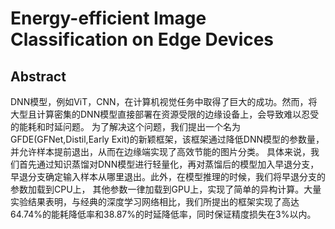 # Energy-efficient Image Classification on Edge Devices

## Abstract
DNN模型，例如ViT，CNN，在计算机视觉任务中取得了巨大的成功。然而，将大型且计算密集的DNN模型直接部署在资源受限的边缘设备上，会导致难以忍受的能耗和时延问题。
为了解决这个问题，我们提出一个名为GFDE(GFNet,Distil,Early Exit)的新颖框架，该框架通过降低DNN模型的参数量，并允许样本提前退出，从而在边缘端实现了高效节能的图片分类。
具体来说，我们首先通过知识蒸馏对DNN模型进行轻量化，再对蒸馏后的模型加入早退分支，早退分支确定输入样本从哪里退出。此外，在模型推理的时候，我们将早退分支的参数加载到CPU上，
其他参数一律加载到GPU上，实现了简单的异构计算。大量实验结果表明，与经典的深度学习网络相比，我们所提出的框架实现了高达64.74%的能耗降低率和38.87%的时延降低率，同时保证精度损失在3%以内。
